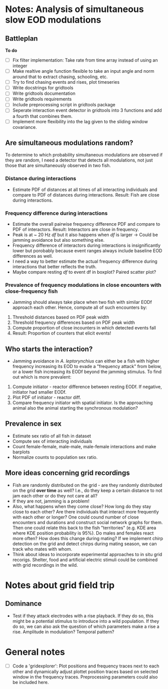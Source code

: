 # Notes: Analysis of simultaneous slow EOD modulations

## Battleplan

**To do**
- [ ] Fix filter implementation: Take rate from time array instead of using an integer
- [ ] Make realtive angle function flexible to take an input angle and norm around that to extract chasing, schooling, etc.
- [ ] Try to find chasing events and rises, plot timeseries
- [ ] Write docstrings for gridtools
- [ ] Write gridtools documentation
- [ ] Write gridtools requirements
- [ ] Include preprocessing script in gridtools package
- [ ] Seperate interaction event detector in gridtools into 3 functions and add a fourth that combines them.
- [ ] Implement more flexibility into the lag given to the sliding window covariance.

## Are simultaneous modulations random?
To determine to which probability simultaneous modulations are observed if they are random, I need a detector that detects all modulations, not just those that are simultaneously observed in two fish.

### Distance during interactions
- Estimate PDF of distances at all times of all interacting individuals and compare to PDF of distances during interactions. Result: Fish are close during interactions.

### Frequency difference during interactions
- Estimate the overall pairwise frequency difference PDF and compare to PDF of interactors. Result: Interactors are close in frequency. 
- Peak is at ~ 20 Hz $df$ but it also happens when $df$ is larger -> Could be jamming avoidance but also something else.
- Frequency difference of interactors during interactions is insignificantly lower but porobably because event ranges always include baseline EOD differences as well.
- I need a way to better estimate the actual frequency difference during interactions that better reflects the truth.
- Maybe compare resting $df$ to event df in boxplot? Paired scatter plot?

### Prevalence of frequency modulations in close encounters with close-frequency fish
- Jamming should always take place when two fish with similar EODf approach each other. Hence, compute all of such encounters by:
1. Threshold distances based on PDF peak width
2. Threshold frequency differences based on PDF peak width
3. Compute proportion of close incounters in which detected events fall
4. Result: Proportion of counters that elicit events!

## Who starts the interaction?
- Jamming avoidance in *A. leptorynchius* can either be a fish with higher frequency increasing its EOD to evade a "frequency attack" from below, or a lower fish increasing its EODf beyond the jamming stimulus. To find out which is more prevalent:
1. Compute initiator - reactor difference between resting EODf. If negative, initiator had smaller EODf.
2. Plot PDF of initiator - reactor diff.
3. Compare frequency initiator with spatial initiator. Is the approaching animal also the animal starting the synchronous modulation?

## Prevalence in sex
- Estimate sex ratio of all fish in dataset
- Compute sex of interacting individuals
- Count female-female, male-male, male-female interactions and make barplots
- Normalize counts to population sex ratio.

## More ideas concerning grid recordings
- Fish are randomly distributed on the grid - are they randomly distributed on the grid **over time** as well? I.e., do they keep a certain distance to not jam each other or do they not care at all?
- If they are not, jamming is a problem!
- Also, what happens when they come close? How long do they stay close to each other? Are there individuals that interact more frequently with each other or longer? One could cound number of close encounters and durations and construct social network graphs for them. Then one could relate this back to the fish "territories" (e.g. KDE area where KDE position probability is 95%). Do males and females react more often? How does this change during mating? If we implement chirp detection on the grid and detect chirps during mating season, we can track who mates with whom.
- Think about ideas to incorporate experimental approaches to in situ grid recorigs. Shelter, food and artificial electric stimuli could be combined with grid recordings in the wild.

# Notes about grid field trip

## Dominance 

- Test if they attack electrodes with a rise playback. If they do so, this might be a potential stimulus to introduce into a wild population. If they do so, we can also ask the question of which parameters make a rise a rise. Amplitude in modulation? Temporal pattern? 

# General notes

- [ ] Code a 'gridexplorer': Plot positions and frequency traces next to each other and dynamically adjust plottet position traces based on selected window in the frequency traces. Preprocessing parameters could also be included here.